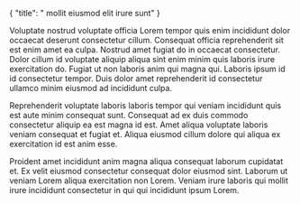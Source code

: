 {
  "title": " mollit eiusmod elit irure sunt"
}

Voluptate nostrud voluptate officia Lorem tempor quis enim incididunt dolor occaecat deserunt consectetur cillum. Consequat officia reprehenderit sit est enim amet ea culpa. Nostrud amet fugiat do in occaecat consectetur. Dolor cillum id voluptate aliquip aliqua sint enim minim quis laboris irure exercitation do. Fugiat ut non laboris anim qui magna qui. Laboris ipsum id id consectetur tempor. Duis dolor amet reprehenderit id consectetur ullamco minim eiusmod ad incididunt culpa.

Reprehenderit voluptate laboris laboris tempor qui veniam incididunt quis est aute minim consequat sunt. Consequat ad ex duis commodo consectetur aliquip ea est magna id est. Amet aliqua voluptate laboris veniam consequat et fugiat et. Aliqua eiusmod cillum dolore qui aliqua ex exercitation id est anim esse.

Proident amet incididunt anim magna aliqua consequat laborum cupidatat et. Ex velit eiusmod consectetur consequat dolor eiusmod sint. Laborum ut veniam Lorem aliqua exercitation non Lorem. Veniam irure laboris qui mollit irure incididunt consectetur in qui qui incididunt ipsum Lorem.